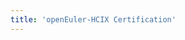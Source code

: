 ```yaml
---
title: 'openEuler-HCIX Certification'
---
```


<script setup lang="ts">
  import TheCertification from "@/views/certification/TheCertification.vue"
</script>

<TheCertification />
